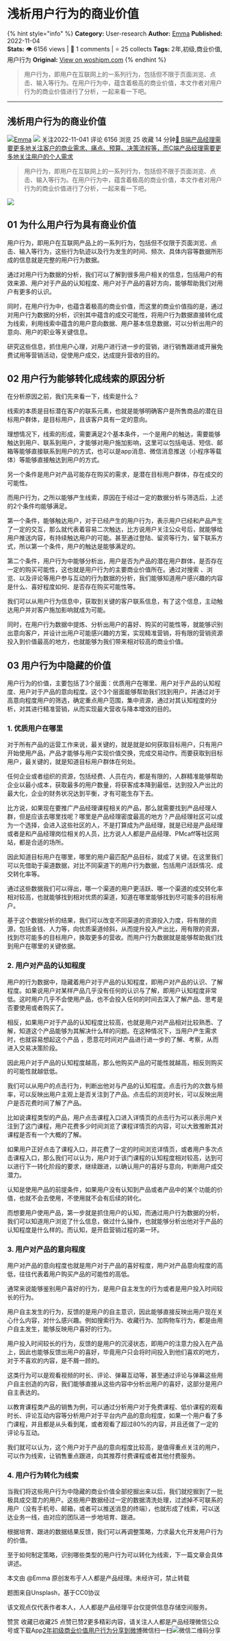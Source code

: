 # 浅析用户行为的商业价值
{% hint style="info" %}
**Category:** User-research
**Author:** [Emma](https://www.woshipm.com/u/156075)
**Published:** 2022-11-04  
**Stats:** 👁️ 6156 views | 💬 1 comments | ⭐ 25 collects
**Tags:** 2年,初级,商业价值,用户行为
**Original:** [View on woshipm.com](https://www.woshipm.com/user-research/5668418.html)
{% endhint %}
> 用户行为，即用户在互联网上的一系列行为，包括但不限于页面浏览、点击、输入等行为。在用户行为中，蕴含着极高的商业价值，本文作者对用户行为的商业价值进行了分析，一起来看一下吧。

---

## 浅析用户行为的商业价值

[![](https://image.woshipm.com/wp-files/2021/10/aXeKAwo2gN76PzKKPtX7.jpg!/both/72x72)](https://www.woshipm.com/u/156075)[Emma](https://www.woshipm.com/u/156075) ![](https://static.woshipm.com/tag/1101_1@2x.png) 关注2022-11-041 评论 6156 浏览 25 收藏 14 分钟[🔗 B端产品经理需要更多地关注客户的商业需求、痛点、预算、决策流程等，而C端产品经理需要更多地关注用户的个人需求](https://ke.qidianla.com/courses/bcpm)

> 用户行为，即用户在互联网上的一系列行为，包括但不限于页面浏览、点击、输入等行为。在用户行为中，蕴含着极高的商业价值，本文作者对用户行为的商业价值进行了分析，一起来看一下吧。

![](https://image.woshipm.com/wp-files/2022/11/HbtzRPYpVT9kxHaRCyBh.png)

## 01 为什么用户行为具有商业价值

用户行为，即用户在互联网产品上的一系列行为，包括但不仅限于页面浏览、点击、输入等行为，这些行为轨迹以及行为发生的时间、频次、具体内容等数据所形成的信息就是完整的用户行为数据。

通过对用户行为数据的分析，我们可以了解到很多用户相关的信息，包括用户的有效来源、用户对于产品的认知程度、用户对于产品的喜好方向，能够帮助我们对用户有更多的认识。

同时，在用户行为中，也蕴含着极高的商业价值，而这里的商业价值指的是，通过对用户行为数据的分析，识别其中蕴含的成交可能性，将用户行为数据直接转化成为线索，利用线索中蕴含的用户意向数据、用户基本信息数据，可以分析出用户的意向、用户的职业等关键信息。

研究这些信息，抓住用户心理，对用户进行进一步的营销，进行销售跟进或开展免费试用等营销活动，促使用户成交，达成提升营收的目的。

## 02 用户行为能够转化成线索的原因分析

在分析原因之前，我们先来看一下，线索是什么？

线索的本质是目标潜在客户的联系元素，也就是能够明确客户是所售商品的潜在目标用户群体，是目标用户，且该客户具有一定的意向。

理想情况下，线索的形成，需要满足2个基本条件，一个是用户的触达，需要能够触达到用户、联系到用户，才能够对用户施加影响，这里可以包括电话、短信、邮箱等能够直接联系到用户的方式，也可以是app消息、微信消息推送（小程序等载体）等能够直接触达到用户的方式。

另一个条件是用户对产品可能存在购买的需求，是潜在目标用户群体，存在成交的可能性。

而用户行为，之所以能够产生线索，原因在于经过一定的数据分析与筛选后，上述的2个条件均能够满足。

第一个条件，能够触达用户，对于已经产生的用户行为，表示用户已经和产品产生了一定的交互，那么就代表着容易二次触达，比方说用户关注公众号后，就能够给用户推送内容，有持续触达用户的可能。甚至通过登陆、留资等行为，留下联系方式，所以第一个条件，用户的触达是能够满足的。

第二个条件，用户行为中能够分析出，用户是否为产品的潜在用户群体，是否存在一定的购买可能性，这也就是用户行为的主要商业价值所在。通过对搜索 、浏览、以及评论等用户参与互动的行为数据的分析，我们能够知道用户感兴趣的内容是什么、喜好程度如何、是否存在购买可能性等。

我们可以从用户行为信息中，获取到关键的客户联系信息，有了这个信息，主动触达用户并对客户施加影响就成为可能。

同时，在用户行为数据中提炼、分析出用户的喜好、购买的可能性等，就能够识别出意向客户，并设计出用户可能感兴趣的方案，实现精准营销，将有限的营销资源投入到价值最高的地方，也就能够为我们带来相对较高的商业价值。

## 03 用户行为中隐藏的价值

用户行为的价值，主要包括了3个层面：优质用户在哪里、用户对于产品的认知程度、用户对于产品的意向程度。这个3个层面能够帮助我们找到用户，并通过对于高意向程度用户的筛选，确定重点用户范围，集中资源，通过对其认知程度的分析，对其进行精准营销，从而实现最大营收与降本增效的目的。

### 1\. 优质用户在哪里

对于所有产品的运营工作来说，最关键的，就是就是如何获取目标用户，只有用户开始使用产品，产品才能够与用户实现价值交换，完成交易动作。而要获取到目标用户，最关键的，就是知道目标用户群体在何处。

任何企业或者组织的资源，包括经费、人员在内，都是有限的，人群精准能够帮助企业以最小成本，获取最多的用户数量，将获客成本降到最低，达到投入产出比的最大化，企业的财务状况达到平衡，才有可能生存下去。

比方说，如果现在要推广产品经理课程相关的产品，那么就需要找到产品经理人群，但是应该去哪里找呢？哪里是产品经理密度最高的地方？产品经理社区可以成为一个选择，会进入这些社区的人，不是打算成为产品经理，就是已经是产品经理或者是和产品经理岗位相关的人员，比方说人人都是产品经理、PMcaff等社区网站，都是合适的场所。

因此知道目标用户在哪里，哪里的用户最匹配产品目标，就成了关键。在这里我们可以先借助于渠道数据，对比不同渠道下的用户行为数据，包括用户活跃情况、成交转化率等。

通过这些数据我们可以得出，哪一个渠道的用户更活跃、哪一个渠道的成交转化率相对较高，也就能够找到相对优质的渠道，知道在哪里能够找到尽可能多的目标用户。

基于这个数据分析的结果，我们可以改变不同渠道的资源投入力度，将有限的资源，包括金钱、人力等，向优质渠道倾斜，从而提升投入产出比，用有限的资源，找到尽可能多的目标用户，换取更多的营收。而用户行为数据就是能够帮助我们找到用户在哪里的关键依据。

### 2\. 用户对产品的认知程度

用户的行为数据中，隐藏着用户对于产品的认知程度，即用户对产品的认识、了解程度。如果说用户对某样产品几乎没有任何的认识与了解，即用户认知程度非常低。这时用户几乎不会使用产品，也不会投入任何的时间去深入了解产品、思考是否要使用或者购买了。

相反，如果用户对于产品的认知程度比较高，也就是用户对产品相对比较熟悉、了解，知道这个产品能够为其解决什么样的问题。在这种情况下，当用户产生需求时，也就容易想起这个产品 ，愿意花时间对产品进行进一步的了解、考察，从而进入交易决策阶段。

因此用户对于产品的认知程度越高，那么他购买产品的可能性就越高，相反则购买的可能性就越低低。

我们可以从用户的点击行为，判断出他对与产品的认知程度。点击行为的次数与频率，可以反映出用户主观上是否关注到了产品。点击后的浏览时长，可以反映出用户是否花费时间了解了产品。

比如说课程类型的产品，用户点击课程入口进入详情页的点击行为可以表示用户关注到了这门课程，用户花费多少时间浏览了课程详情页的内容，可以大致推断其对课程是否有一个大概的了解。

如果用户正好点击了课程入口，并花费了一定的时间浏览详情页，或者用户多次点击课程入口，那么我们可以认为，用户对于该门课程的认知程度相对较高，达到可以进行下一转化阶段的要求，继续跟进，以确认用户的喜好与意向，判断用户成交潜力。

认知是使用产品的前提条件，如果用户没有认知到产品或者产品中的某个功能的价值，也就不会去使用，不使用就不会有后续的转化。

而想要用户使用产品，第一步就是抓住用户的认知，而通过用户行为数据的分析，我们可以知道用户浏览了什么信息，做过什么操作，也就能够分析出他对于产品的认知程度是什么样的。而认知，是开启营销过程的第一环。

### 3\. 用户对产品的意向程度

用户对产品的意向程度也就是用户对于产品的喜好程度，用户对产品意向程度的高低，往往代表着用户购买产品的可能性的高低。

通常来说能够鉴别用户喜好的行为，是用户自主发生的行为或者是用户投入时间较长的行为。

用户自主发生的行为，反馈的是用户的自主意识，因此能够直接反映出用户现在关心什么内容，对什么感兴趣。例如搜索行为、收藏行为、加购物车行为，都是由用户自主发生，能够反映用户喜好的行为。

用户投入时间较长的行为，反馈的是用户的沉浸状态，即用户的注意力投入在产品上，因此也能够反馈出用户的喜好，毕竟用户只会将时间投入到他们喜欢的地方，对于不喜欢的内容，是不屑一顾的。

这类行为可以是观看视频的时长、评论、弹幕互动等，甚至通过评论与弹幕这些用户自主创造的内容，我们能够直接从这些内容中分析出用户的喜好，这部分是用户自主表达的。

以教育课程类产品的销售为例，可以通过分析用户对于免费课程、低价课程的观看时长、评论互动内容等分析用户对于平台内产品的意向程度，如果一个用户看了多门课程，并且都是从头看到尾，或者观看了超过80%的内容，并且还做了一定的评论与互动。

我们就可以认为，这个用户对于产品的意向程度比较高，是值得重点关注的用户，可以作为线索，让销售重点跟进，向其推荐付费课程或者其他付费服务。

### 4\. 用户行为转化为线索

当我们将这些用户行为中隐藏的商业价值全部挖掘出来以后，我们就挖掘到了一批极具成交潜力的用户。这些用户数据经过一定的数据清洗处理，过滤掉不可联系的用户（没有手机号、邮箱，或者可以推送消息的终端），也就形成了线索，可以送达业务一线，由对应的团队进一步地培育、跟进。

根据培育、跟进的数据结果反馈，我们可以再调整策略，力求最大化开发用户行为的价值。

至于如何制定策略，识别哪些类型的用户行为可以转化为线索，下一篇文章会具体讲述。

本文由 @Emma 原创发布于人人都是产品经理。未经许可，禁止转载

题图来自Unsplash，基于CC0协议

该文观点仅代表作者本人，人人都是产品经理平台仅提供信息存储空间服务。

赞赏 收藏已收藏25 点赞已赞2更多精彩内容，请关注人人都是产品经理微信公众号或下载App[2年](https://www.woshipm.com/tag/2%e5%b9%b4)[初级](https://www.woshipm.com/tag/%e5%88%9d%e7%ba%a7)[商业价值](https://www.woshipm.com/tag/%e5%95%86%e4%b8%9a%e4%bb%b7%e5%80%bc)[用户行为](https://www.woshipm.com/tag/%e7%94%a8%e6%88%b7%e8%a1%8c%e4%b8%ba)[分享到微博](https://service.weibo.com/share/share.php?appkey=2775287854&title=浅析用户行为的商业价值&url=https://www.woshipm.com/user-research/5668418.html&pic=https://image.woshipm.com/wp-files/2022/11/HbtzRPYpVT9kxHaRCyBh.png)微信扫一扫![微信二维码](https://api.pwmqr.com/qrcode/create/?url=https://www.woshipm.com/user-research/5668418.html)分享